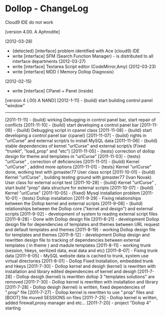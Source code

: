 Dollop - ChangeLog
======================

Cloud9 IDE do not work


[version 4.00. A Aphrodite]

(2012-03-28)
- {detected} [interface]  problem identified with Ace (cloud9) IDE
- write [interface] SFM (Search Function Manager) - is distributed to all interface departments
(2012-03-27)
- write [interface]  Textarea Script editor (CodeMirror,Amy) 
(2012-03-23)
- write [interface]  MDD ( Memory Dollop Diagnosis)

(2012-02-15)
- write [interface]  CPanel + Panel (inside)

[version 4 (.00) A NAND]
[2012-1-11]	- {build} start building control panel "window" 
***
[2011-11-11]	- {build} wirking Debugging in control panel bar,  start repair of conflicts
[2011-11-10]	- {build} start developing a control panel bar
[2011-11-09]	- {build}  Debugging script in cpanel class
[2011-11-08]	- {build} start developing a control panel bar {cpanel}
[2011-11-07]	- {build} rights in "urlCurse"  and external script/s to install MySQL data
[2011-11-06]	- {build} stable dependencies of kernel "urlCurse"  and external script/s (Fixed "trunkit",  "load_prop" and "etc") 
[2011-11-05]	- {tests} correction of  dollop design for  theme and templates in "urlCurse" 
[2011-11-03]	- {tests} "urlCurse" , correction of deficiencies
[2011-11-01]	- {build} Kernel "urlCurse" , addind more options 
[2011-11-01]	- {tests} Kernel "urlCurse"   done, wotking test with  jpmaster77 User class script
[2011-10-01]	- {build} Kernel "urlCurse" , building testing ground with  jpmaster77 (Ivan Novak) User class  for external script test
[2011-10-28]	- {build} Kernel "urlCurse" , start  build  "prop" data structure for external scripts
[2011-10-07]	- {build} Kernel "urlCurse" 
[2011-10-05]	- {fixed} Mysql installation problem
[2011-10-01]	- {tests} Dollop installation 
[2011-9-29]	- Fixing relationships between the Dollop kernel  and external scripts
[2011-9-06]	- {build} relationships between the Dollop core ("kernel and design") and external scripts
[2011-9-02]	- development of system to reading external script files
[2011-8-28]	- Done with Dollop design file 
[2011-8-21]	- development Dollop design file for dependencies of templates and themes between URL request and default templates and themes 
[2011-8-19]	-  working Dollop design file for templates and themes
[2011-8-12]	-  development Dollop design and rewritten design file  to  tracking of  dependencies between  external templates ( in theme )  and  madule  templates
[2011-8-11]	-  working  trunk (session, hkeys, serilized data, eval data and etc)
[2011-8-07]	-  Fixing trunk data
[2011-8-05]	-  MySQL  website data is cached to trunk, system use virtual directories
[2011-8-01]	-  Dollop Fixed Installation, embedded trunk and hkeys 
[2011-7-30]	-  Dollop kernel and desigh (kernel) is rewritten with installation and library edited dependencies of  kernel and desigh
[2011-7-28]	-  Dollop desigh (kernel)  is rewritten	dollop 3  "templates solutions" are removed
[2011-7-30]	-  Dollop kernel is rewritten with installation and library 
[2011-7-28]	-  Dollop desigh (kernel)  is written, fixed dependencies of ".prop" file
[2011-7-27]	-  Dollop kernel is rewritten  to use  ".prop" files and [BOOT] file muved SESSIONS on files
[2011-7-25]	-  Dollop kernel is written, added firewall,proxy manager and etc... 
[2011-7-20]	- project "Dollop 4" starting  